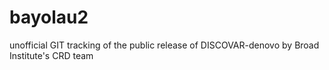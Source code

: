# bayolau2
unofficial GIT tracking of the public release of DISCOVAR-denovo by Broad Institute's CRD team
